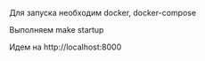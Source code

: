 Для запуска необходим docker, docker-compose

Выполняем 
make startup

Идем на 
http://localhost:8000